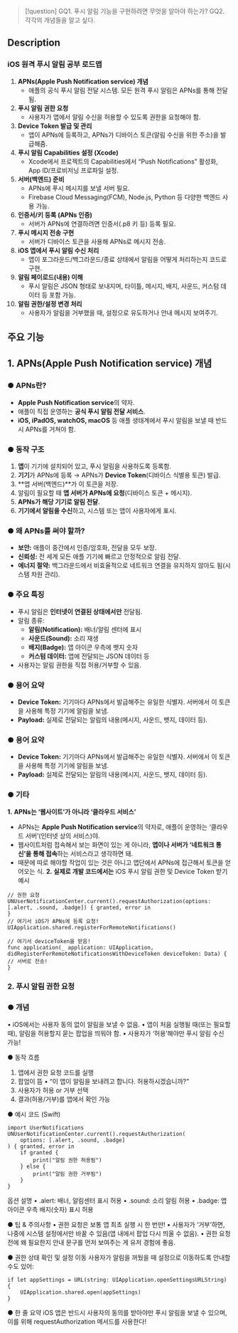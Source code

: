 >[!question]
>GQ1. 푸시 알림 기능을 구현하려면 무엇을 알아야 하는가?
>GQ2. 각각의 개념들을 알고 싶다.

## Description
### **iOS 원격 푸시 알림 공부 로드맵**
1. **APNs(Apple Push Notification service) 개념**
    - 애플의 공식 푸시 알림 전달 시스템. 모든 원격 푸시 알림은 APNs를 통해 전달됨.
2. **푸시 알림 권한 요청**
    - 사용자가 앱에서 알림 수신을 허용할 수 있도록 권한을 요청해야 함.
3. **Device Token 발급 및 관리**
    - 앱이 APNs에 등록하고, APNs가 디바이스 토큰(알림 수신을 위한 주소)을 발급해줌.
4. **푸시 알림 Capabilities 설정 (Xcode)**
    - Xcode에서 프로젝트의 Capabilities에서 “Push Notifications” 활성화, App ID/프로비저닝 프로파일 설정.
5. **서버(백엔드) 준비**
    - APNs에 푸시 메시지를 보낼 서버 필요.
    - Firebase Cloud Messaging(FCM), Node.js, Python 등 다양한 백엔드 사용 가능.
6. **인증서/키 등록 (APNs 인증)**
    - 서버가 APNs에 연결하려면 인증서(.p8 키 등) 등록 필요.
7. **푸시 메시지 전송 구현**
    - 서버가 디바이스 토큰을 사용해 APNs로 메시지 전송.
8. **iOS 앱에서 푸시 알림 수신 처리**
    - 앱이 포그라운드/백그라운드/종료 상태에서 알림을 어떻게 처리하는지 코드로 구현.
9. **알림 페이로드(내용) 이해**
    - 푸시 알림은 JSON 형태로 보내지며, 타이틀, 메시지, 배지, 사운드, 커스텀 데이터 등 포함 가능.
10. **알림 권한/설정 변경 처리**
    - 사용자가 알림을 거부했을 때, 설정으로 유도하거나 안내 메시지 보여주기.

## 주요 기능
## **1. APNs(Apple Push Notification service) 개념**
### **● APNs란?**
- **Apple Push Notification service**의 약자.
- 애플이 직접 운영하는 **공식 푸시 알림 전달 서비스**.
- **iOS, iPadOS, watchOS, macOS** 등 애플 생태계에서 푸시 알림을 보낼 때 반드시 APNs를 거쳐야 함.
### **● 동작 구조**
1. **앱**이 기기에 설치되어 있고, 푸시 알림을 사용하도록 등록함.
2. **기기**가 APNs에 등록 → APNs가 **Device Token**(디바이스 식별용 토큰) 발급.
3. **앱 서버(백엔드)**가 이 토큰을 저장.
4. 알림이 필요할 때 **앱 서버가 APNs에 요청**(디바이스 토큰 + 메시지).
5. **APNs가 해당 기기로 알림 전달**.
6. **기기에서 알림을 수신**하고, 시스템 또는 앱이 사용자에게 표시.

### **● 왜 APNs를 써야 할까?**
- **보안:** 애플이 중간에서 인증/암호화, 전달을 모두 보장.
- **신뢰성:** 전 세계 모든 애플 기기에 빠르고 안정적으로 알림 전달.
- **에너지 절약:** 백그라운드에서 비효율적으로 네트워크 연결을 유지하지 않아도 됨(시스템 차원 관리).

### **● 주요 특징**
- 푸시 알림은 **인터넷이 연결된 상태에서만** 전달됨.
- 알림 종류:
    - **알림(Notification):** 배너/알림 센터에 표시
    - **사운드(Sound):** 소리 재생
    - **배지(Badge):** 앱 아이콘 우측에 뱃지 숫자
    - **커스텀 데이터:** 앱에 전달되는 JSON 데이터 등
- 사용자는 알림 권한을 직접 허용/거부할 수 있음.

### **● 용어 요약**
- **Device Token:** 기기마다 APNs에서 발급해주는 유일한 식별자. 서버에서 이 토큰을 사용해 특정 기기에 알림을 보냄.
- **Payload:** 실제로 전달되는 알림의 내용(메시지, 사운드, 뱃지, 데이터 등).

### **● 용어 요약**
- **Device Token:** 기기마다 APNs에서 발급해주는 유일한 식별자. 서버에서 이 토큰을 사용해 특정 기기에 알림을 보냄.
- **Payload:** 실제로 전달되는 알림의 내용(메시지, 사운드, 뱃지, 데이터 등).

### **● 기타**
**1.** **APNs는 ‘웹사이트’가 아니라 ‘클라우드 서비스’**
- APNs는 **Apple Push Notification service**의 약자로, 애플이 운영하는 ‘클라우드 서버’(인터넷 상의 서비스)야.
- 웹사이트처럼 접속해서 보는 화면이 있는 게 아니라, **앱이나 서버가 ‘네트워크 통신’을 통해 접속**하는 서비스라고 생각하면 돼.
- 때문에 따로 해야할 작업이 있는 것은 아니고 앱단에서 APNs에 접근해서 토큰을 얻어오는 식.
**2. 실제로 개발 코드에서는**
 iOS 푸시 알림 권한 및 Device Token 받기 예시
```
// 권한 요청
UNUserNotificationCenter.current().requestAuthorization(options: [.alert, .sound, .badge]) { granted, error in
}
// 여기서 iOS가 APNs에 등록 요청!
UIApplication.shared.registerForRemoteNotifications()

// 여기서 deviceToken을 받음!
func application(_ application: UIApplication, didRegisterForRemoteNotificationsWithDeviceToken deviceToken: Data) {
// 서버로 전송!
}
```


### **2. 푸시 알림 권한 요청**
### ● 개념
• iOS에서는 사용자 동의 없이 알림을 보낼 수 없음.
• 앱이 처음 실행될 때(또는 필요할 때), 알림을 허용할지 묻는 팝업을 띄워야 함.
• 사용자가 ‘허용’해야만 푸시 알림 수신 가능!

● 동작 흐름
1. 앱에서 권한 요청 코드를 실행
2. 팝업이 뜸
• “이 앱이 알림을 보내려고 합니다. 허용하시겠습니까?”
3. 사용자가 허용 or 거부 선택
4. 결과(허용/거부)를 앱에서 확인 가능

● 예시 코드 (Swift)
```
import UserNotifications
UNUserNotificationCenter.current().requestAuthorization(
    options: [.alert, .sound, .badge]
) { granted, error in
    if granted {
        print("알림 권한 허용됨")
    } else {
        print("알림 권한 거부됨")
    }
}
```

옵션 설명
• .alert: 배너, 알림센터 표시 허용
• .sound: 소리 알림 허용
• .badge: 앱 아이콘 우측 배지(숫자) 표시 허용


● 팁 & 주의사항
• 권한 요청은 보통 앱 최초 실행 시 한 번만!
• 사용자가 ‘거부’하면, 나중에 시스템 설정에서만 바꿀 수 있음(앱 내에서 팝업 다시 띄울 수 없음).
• 권한 요청 전에 왜 필요한지 안내 문구를 먼저 보여주는 게 유저 경험에 좋음.


● 권한 상태 확인 및 설정 이동
사용자가 알림을 꺼뒀을 때 설정으로 이동하도록 안내할 수도 있어:
```
if let appSettings = URL(string: UIApplication.openSettingsURLString) {
    UIApplication.shared.open(appSettings)
}
```

● 한 줄 요약
iOS 앱은 반드시 사용자의 동의를 받아야만 푸시 알림을 보낼 수 있으며,
이를 위해 requestAuthorization 메서드를 사용한다!

